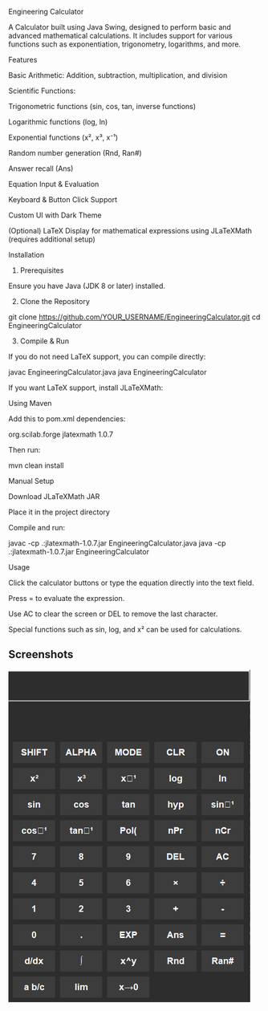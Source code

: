 Engineering Calculator

A Calculator built using Java Swing, designed to perform basic and advanced mathematical calculations. It includes support for various functions such as exponentiation, trigonometry, logarithms, and more.

Features

Basic Arithmetic: Addition, subtraction, multiplication, and division

Scientific Functions:

Trigonometric functions (sin, cos, tan, inverse functions)

Logarithmic functions (log, ln)

Exponential functions (x², x³, x⁻¹)

Random number generation (Rnd, Ran#)

Answer recall (Ans)

Equation Input & Evaluation

Keyboard & Button Click Support

Custom UI with Dark Theme

(Optional) LaTeX Display for mathematical expressions using JLaTeXMath (requires additional setup)

Installation

1. Prerequisites

Ensure you have Java (JDK 8 or later) installed.

2. Clone the Repository

git clone https://github.com/YOUR_USERNAME/EngineeringCalculator.git
cd EngineeringCalculator

3. Compile & Run

If you do not need LaTeX support, you can compile directly:

javac EngineeringCalculator.java
java EngineeringCalculator

If you want LaTeX support, install JLaTeXMath:

Using Maven

Add this to pom.xml dependencies:

<dependency>
    <groupId>org.scilab.forge</groupId>
    <artifactId>jlatexmath</artifactId>
    <version>1.0.7</version>
</dependency>

Then run:

mvn clean install

Manual Setup

Download JLaTeXMath JAR

Place it in the project directory

Compile and run:

javac -cp .:jlatexmath-1.0.7.jar EngineeringCalculator.java
java -cp .:jlatexmath-1.0.7.jar EngineeringCalculator

Usage

Click the calculator buttons or type the equation directly into the text field.

Press = to evaluate the expression.

Use AC to clear the screen or DEL to remove the last character.

Special functions such as sin, log, and x² can be used for calculations.

## Screenshots

![Calculator Interface](img/image.png)
